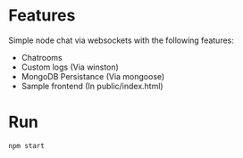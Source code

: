 # Features
 Simple node chat via websockets with the following features:
 -	Chatrooms
 -	Custom logs (Via winston)
 -	MongoDB Persistance (Via mongoose)
 - Sample frontend (In public/index.html)

# Run
```
npm start
```
